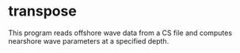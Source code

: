 # transpose
This program reads offshore wave data from a CS file and computes nearshore wave parameters at a specified depth.
